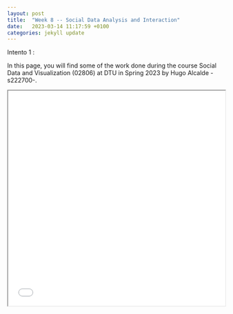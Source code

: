 ```yaml
---
layout: post
title:  "Week 8 -- Social Data Analysis and Interaction"
date:   2023-03-14 11:17:59 +0100
categories: jekyll update
---
```

Intento 1 : 

In this page, you will find some of the work done during the course Social Data and Visualization (02806) at DTU in Spring 2023 by Hugo Alcalde -s222700-. 

<iframe src="docs/_posts/figure2.html" width="100%" height="500"></iframe>
